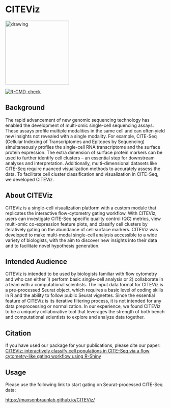 # CITEViz

<img src="vignettes/citeviz-logo-light-cropped.png" alt="drawing" width="200"/>

<!-- badges: start -->
[![R-CMD-check](https://github.com/maxsonBraunLab/CITEViz/actions/workflows/rcmdcheck.yaml/badge.svg)](https://github.com/maxsonBraunLab/CITEViz/actions/workflows/rcmdcheck.yaml)
<!-- badges: end -->

## Background

The rapid advancement of new genomic sequencing technology has enabled the development of multi-omic single-cell sequencing assays. These assays profile multiple modalities in the same cell and can often yield new insights not revealed with a single modality. For example, CITE-Seq (Cellular Indexing of Transcriptomes and Epitopes by Sequencing) simultaneously profiles the single-cell RNA transcriptome and the surface protein expression. The extra dimension of surface protein markers can be used to further identify cell clusters – an essential step for downstream analyses and interpretation. Additionally, multi-dimensional datasets like CITE-Seq require nuanced visualization methods to accurately assess the data. To facilitate cell cluster classification and visualization in CITE-Seq, we developed CITEViz. 

## About CITEViz

CITEViz is a single-cell visualization platform with a custom module that replicates the interactive flow-cytometry gating workflow. With CITEViz, users can investigate CITE-Seq specific quality control (QC) metrics, view multi-omic co-expression feature plots, and classify cell clusters by iteratively gating on the abundance of cell surface markers. CITEViz was developed to make multi-modal single-cell analysis accessible to a wide variety of biologists, with the aim to discover new insights into their data and to facilitate novel hypothesis generation. 

## Intended Audience
CITEViz is intended to be used by biologists familiar with flow cytometry and who can either 1) perform basic single-cell analysis or 2) collaborate in a team with a computational scientists. The input data format for CITEViz is a pre-processed Seurat object, which requires a basic level of coding skills in R and the ability to follow public Seurat vignettes. Since the essential feature of CITEViz is its iterative filtering process, it is not intended for any data preprocessing or normalization. In our experience, we found CITEViz to be a uniquely collaborative tool that leverages the strength of both bench and computational scientists to explore and analyze data together. 

## Citation

If you have used our package for your publications, please cite our paper: [CITEViz: interactively classify cell populations in CITE-Seq via a flow cytometry-like gating workflow using R-Shiny](https://doi.org/10.1186/s12859-024-05762-1)

## Usage

Please use the following link to start gating on Seurat-processed CITE-Seq data:

https://maxsonbraunlab.github.io/CITEViz/
